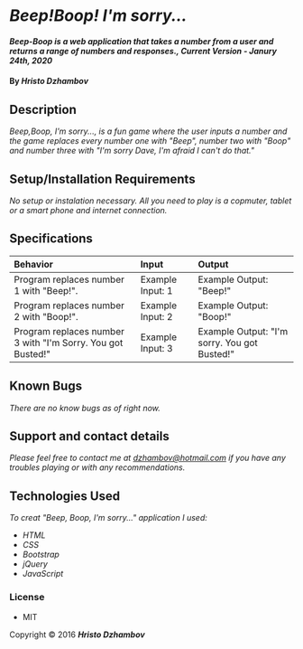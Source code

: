 # _Beep!Boop! I'm sorry..._

#### _Beep-Boop is a web application that takes a number from a user and returns a range of numbers and responses., Current Version - Janury 24th, 2020_

#### By _**Hristo Dzhambov**_

## Description

_Beep,Boop, I'm sorry..., is a fun game where the user inputs a number and the game replaces every number one with "Beep", number two with "Boop" and number three with "I'm sorry Dave, I'm afraid I can't do that."_

## Setup/Installation Requirements

_No setup or instalation necessary. All you need to play is a copmuter, tablet or a smart phone and internet connection._

## Specifications

| Behavior | Input | Output |
|:---------|:------|:-------|
| Program replaces number 1 with "Beep!". | Example Input: 1 | Example Output: "Beep!" |
| Program replaces number 2 with "Boop!". | Example Input: 2 | Example Output: "Boop!" |
| Program replaces number 3 with "I'm Sorry. You got Busted!" | Example Input: 3 | Example Output: "I'm sorry. You got Busted!" |


## Known Bugs

_There are no know bugs as of right now._

## Support and contact details

_Please feel free to contact me at dzhambov@hotmail.com if you have any troubles playing or with any recommendations._

## Technologies Used

_To creat "Beep, Boop, I'm sorry..." application I used:_
* _HTML_
* _CSS_
* _Bootstrap_
* _jQuery_
* _JavaScript_

### License

* MIT

Copyright &copy; 2016 **_Hristo Dzhambov_**
